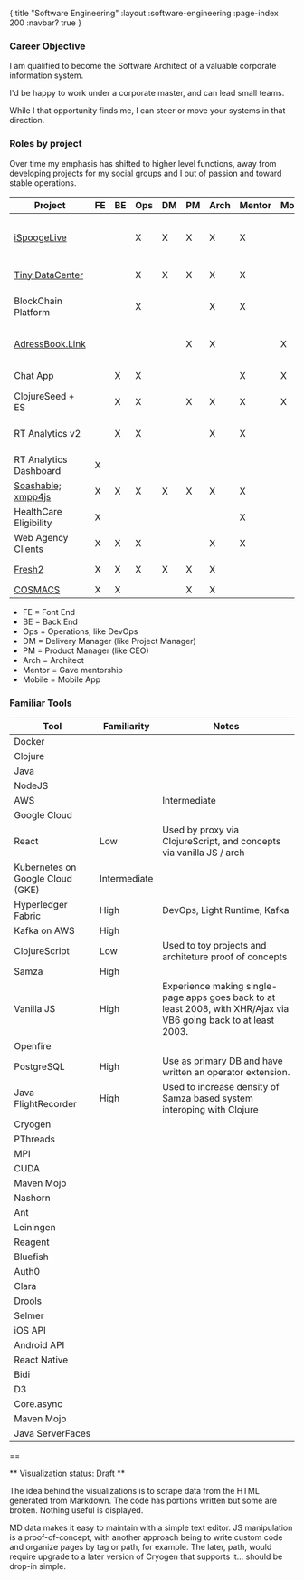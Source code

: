 {:title "Software Engineering"
 :layout :software-engineering
 :page-index 200
 :navbar? true
}


### Career Objective

I am qualified to become the Software Architect of a valuable corporate information system.

I'd be happy to work under a corporate master, and can lead small teams.

While I that opportunity finds me, I can steer or move your systems in that direction.


### Roles by project

Over time my emphasis has shifted to higher level functions, away from developing projects 
for my social groups and I out of passion and toward stable operations.

| Project                | FE | BE | Ops | DM | PM | Arch | Mentor | Mobile | Time      | Tools |
| - | - | - | - | - | - | - | - | - | - | - |
| [iSpoogeLive](portfolio.html#ispooge_live)        |    |    | X   | X  | X  | X    | X      |        | 2018      | Docker, Cryogen, Streaming Video |
| [Tiny DataCenter](portfolio.html#tiny_datacenter)        |    |    | X   | X  | X  | X    | X      |        | 2018      | Docker, Clojure |
| BlockChain Platform    |    |    | X   |    |    | X    | X      |        | 2017      | Kubernetes, Docker, GCP |
| [AdressBook.Link](portfolio.html#addressbooklink)        |    |    |     |    | X  | X    |        | X      | 2017      | JS, React Native, ObjC |
| Chat App               |    | X  | X   |    |    |      | X      | X      | 2017      | JS, Node, AWS |
| ClojureSeed + ES       |    | X  | X   |    | X  | X    | X      | X      | 2016-17   | Clojure, JS, JVM |
| RT Analytics v2        |    | X  | X   |    |    | X    | X      |        | 2015-16   | JVM, Clojure, Kafka, AWS |
| RT Analytics Dashboard | X  |    |     |    |    |      |        |        | 2015      | JS, D3.js |
| [Soashable; xmpp4js](portfolio.html#soashable_and_xmpp4js)     | X  | X  | X   | X  | X  | X    | X      |        | 2008      | JS, Maven, Java |
| HealthCare Eligibility | X  |    |     |    |    |      | X      |        | 2007      | Java |
| Web Agency Clients     | X  | X  | X   |    |    | X    | X      |        | 2002-07   | PHP, Java, Maven |
| [Fresh2](portfolio.html#freshspooge)                 | X  | X  | X   | X  | X  | X    |        |        | 2002      | PHP, Linux, VB |
| [COSMACS](portfolio.html#cosmacs)                | X  | X  |     |    | X  | X    |        |        | 2000      | VB, C, Linux |

* FE = Font End
* BE = Back End
* Ops = Operations, like DevOps
* DM = Delivery Manager (like Project Manager)
* PM = Product Manager (like CEO)
* Arch = Architect
* Mentor = Gave mentorship
* Mobile = Mobile App

### Familiar Tools


| Tool | Familiarity | Notes |
| - | - | - |
| Docker |
| Clojure |
| Java |
| NodeJS |
| AWS | | Intermediate | Primary development platform for several projects |
| Google Cloud |
| React | Low | Used by proxy via ClojureScript, and concepts via vanilla JS / arch |
| Kubernetes on Google Cloud (GKE) | Intermediate |
| Hyperledger Fabric | High | DevOps, Light Runtime, Kafka |
| Kafka on AWS | High |
| ClojureScript | Low | Used to toy projects and architeture proof of concepts |
| Samza | High |
| Vanilla JS | High | Experience making single-page apps goes back to at least 2008, with XHR/Ajax via VB6 going back to at least 2003. |
| Openfire |
| PostgreSQL | High | Use as primary DB and have written an operator extension. |
| Java FlightRecorder | High | Used to increase density of Samza based system interoping with Clojure |
| Cryogen |
| PThreads |
| MPI |
| CUDA |
| Maven Mojo |
| Nashorn  |
| Ant |
| Leiningen |
| Reagent |
| Bluefish |
| Auth0 |
| Clara |
| Drools |
| Selmer  |
| iOS API |
| Android API |
| React Native |
| Bidi |
| D3 |
| Core.async |
| Maven Mojo |
| Java ServerFaces |

==

** Visualization status: Draft **

The idea behind the visualizations is to scrape data from the HTML generated from Markdown.
The code has portions written but some are broken. Nothing useful is displayed.

MD data makes it easy to maintain with a simple text editor. JS manipulation is a proof-of-concept,
with another approach being to write custom code and organize pages by tag or path, for example. The later,
path, would require upgrade to a later version of Cryogen that supports it... should be drop-in simple.

